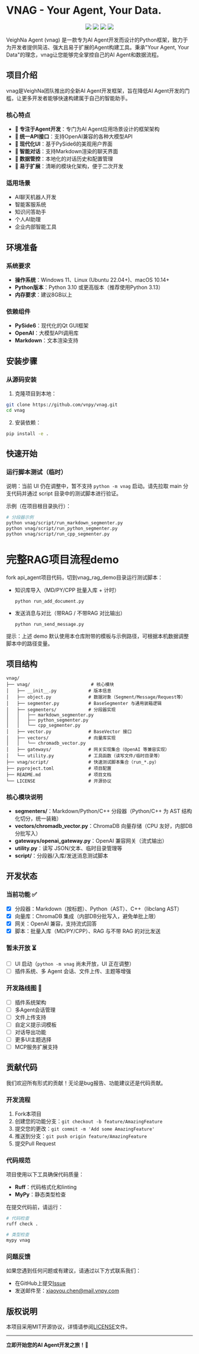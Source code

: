 # VNAG - Your Agent, Your Data.

<p align="center">
    <img src ="https://img.shields.io/badge/version-0.0.1-blueviolet.svg"/>
    <img src ="https://img.shields.io/badge/platform-windows|linux|macos-yellow.svg"/>
    <img src ="https://img.shields.io/badge/python-3.10|3.11|3.12|3.13-blue.svg" />
    <img src ="https://img.shields.io/github/license/vnpy/vnag.svg?color=orange"/>
</p>

VeighNa Agent (vnag) 是一款专为AI Agent开发而设计的Python框架，致力于为开发者提供简洁、强大且易于扩展的Agent构建工具。秉承"Your Agent, Your Data"的理念，vnag让您能够完全掌控自己的AI Agent和数据流程。

## 项目介绍

vnag是VeighNa团队推出的全新AI Agent开发框架，旨在降低AI Agent开发的门槛，让更多开发者能够快速构建属于自己的智能助手。

### 核心特点

- **🎯 专注于Agent开发**：专门为AI Agent应用场景设计的框架架构
- **🔌 统一API接口**：支持OpenAI兼容的各种大模型API
- **🎨 现代化UI**：基于PySide6的美观用户界面
- **📝 智能对话**：支持Markdown渲染的聊天界面
- **💾 数据管控**：本地化的对话历史和配置管理
- **🔧 易于扩展**：清晰的模块化架构，便于二次开发

### 适用场景

- AI聊天机器人开发
- 智能客服系统
- 知识问答助手
- 个人AI助理
- 企业内部智能工具

## 环境准备

### 系统要求

- **操作系统**：Windows 11、Linux (Ubuntu 22.04+)、macOS 10.14+
- **Python版本**：Python 3.10 或更高版本（推荐使用Python 3.13）
- **内存要求**：建议8GB以上

### 依赖组件

- **PySide6**：现代化的Qt GUI框架
- **OpenAI**：大模型API调用库
- **Markdown**：文本渲染支持

## 安装步骤

### 从源码安装

1. 克隆项目到本地：
```bash
git clone https://github.com/vnpy/vnag.git
cd vnag
```

2. 安装依赖：
```bash
pip install -e .
```

## 快速开始

### 运行脚本测试（临时）

说明：当前 UI 仍在调整中，暂不支持 `python -m vnag` 启动。请先拉取 main 分支代码并通过 script 目录中的测试脚本进行验证。

示例（在项目根目录执行）：

```bash
# 分段器示例
python vnag/script/run_markdown_segmenter.py
python vnag/script/run_python_segmenter.py
python vnag/script/run_cpp_segmenter.py
```

# 完整RAG项目流程demo

   fork api_agent项目代码，切到vnag_rag_demo目录运行测试脚本：

 - 知识库导入（MD/PY/CPP 批量入库 + 计时）
   ```
   python run_add_document.py
   ```

 - 发送消息与对比（带RAG / 不带RAG 对比输出）
   ```
   python run_send_message.py
   ```

提示：上述 demo 默认使用本仓库附带的模板与示例路径，可根据本机数据调整脚本中的路径变量。

## 项目结构

```
vnag/
├── vnag/                       # 核心模块
│   ├── __init__.py            # 版本信息
│   ├── object.py              # 数据对象（Segment/Message/Request等）
│   ├── segmenter.py           # BaseSegmenter 与通用装箱逻辑
│   ├── segmenters/            # 分段器实现
│   │   ├── markdown_segmenter.py
│   │   ├── python_segmenter.py
│   │   └── cpp_segmenter.py
│   ├── vector.py              # BaseVector 接口
│   ├── vectors/               # 向量库实现
│   │   └── chromadb_vector.py
│   ├── gateways/              # 网关实现集合（OpenAI 等兼容实现）
│   └── utility.py             # 工具函数（读写文件/临时目录等）
├── vnag/script/               # 快速测试脚本集合（run_*.py）
├── pyproject.toml             # 项目配置
├── README.md                  # 项目文档
└── LICENSE                    # 开源协议
```

### 核心模块说明

- **segmenters/**：Markdown/Python/C++ 分段器（Python/C++ 为 AST 结构化切分，统一装箱）
- **vectors/chromadb_vector.py**：ChromaDB 向量存储（CPU 友好，内部DB分批写入）
- **gateways/openai_gateway.py**：OpenAI 兼容网关（流式输出）
- **utility.py**：读写 JSON/文本、临时目录管理等
- **script/**：分段器/入库/发送消息测试脚本

## 开发状态

### 当前功能 ✅

- [x] 分段器：Markdown（按标题）、Python（AST）、C++（libclang AST）
- [x] 向量库：ChromaDB 集成（内部DB分批写入，避免单批上限）
- [x] 网关：OpenAI 兼容，支持流式回答
- [x] 脚本：批量入库（MD/PY/CPP）、RAG 与不带 RAG 的对比发送

### 暂未开放 ⏳

- [ ] UI 启动（`python -m vnag` 尚未开放，UI 正在调整）
- [ ] 插件系统、多 Agent 会话、文件上传、主题等增强

### 开发路线图 🚧

- [ ] 插件系统架构
- [ ] 多Agent会话管理
- [ ] 文件上传支持
- [ ] 自定义提示词模板
- [ ] 对话导出功能
- [ ] 更多UI主题选择
- [ ] MCP服务扩展支持

## 贡献代码

我们欢迎所有形式的贡献！无论是bug报告、功能建议还是代码贡献。

### 开发流程

1. Fork本项目
2. 创建您的功能分支：`git checkout -b feature/AmazingFeature`
3. 提交您的更改：`git commit -m 'Add some AmazingFeature'`
4. 推送到分支：`git push origin feature/AmazingFeature`
5. 提交Pull Request

### 代码规范

项目使用以下工具确保代码质量：

- **Ruff**：代码格式化和linting
- **MyPy**：静态类型检查

在提交代码前，请运行：

```bash
# 代码检查
ruff check .

# 类型检查
mypy vnag
```

### 问题反馈

如果您遇到任何问题或有建议，请通过以下方式联系我们：

- 在GitHub上提交[Issue](https://github.com/vnpy/vnag/issues)
- 发送邮件至：xiaoyou.chen@mail.vnpy.com

## 版权说明

本项目采用MIT开源协议，详情请参阅[LICENSE](LICENSE)文件。

---

**立即开始您的AI Agent开发之旅！🚀**
